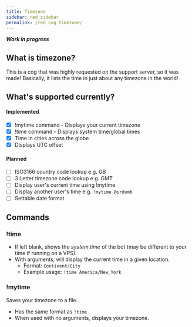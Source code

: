 ```yaml
---
title: Timezone
sidebar: red_sidebar
permalink: /red_cog_timezone/
---
```


***Work in progress***

## What is timezone?

This is a cog that was highly requested on the support server, so it was made! Basically, it lists the time in just about any timezone in the world!

## What's supported currently?

#### Implemented

- [x] !mytime command - Displays your current timezone
- [x] !time command - Displays system time/global times
- [x] Time in cities across the globe
- [x] Displays UTC offset

#### Planned

- [ ] ISO3166 country code lookup e.g. GB
- [ ] 3 Letter timezone code lookup e.g. GMT
- [ ] Display user's current time using !mytime
- [ ] Display another user's time e.g. `!mytime @irdumb`
- [ ] Settable date format

## Commands

### !time

+ If left blank, shows the *system time* of the bot (may be different to your time if running on a VPS).
+ With arguments, will display the current time in a given location.
  + Format: `Continent/City`
  + Example usage: `!time America/New_York`

### !mytime

Saves your timezone to a file.
+ Has the same format as `!time`
+ When used with no arguments, displays your timezone.